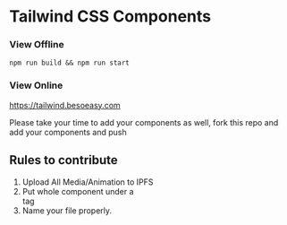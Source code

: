# Tailwind CSS Components


### View Offline

`npm run build && npm run start`


### View Online

https://tailwind.besoeasy.com


Please take your time to add your components as well, fork this repo and add your components and push


## Rules to contribute

1. Upload All Media/Animation to IPFS
2. Put whole component under a <div> tag
3. Name your file properly.

